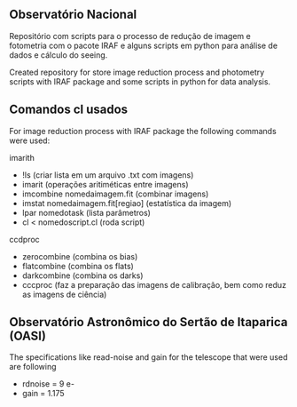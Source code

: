 ## Observatório Nacional

Repositório com scripts para o processo de redução de imagem e fotometria com o pacote IRAF e alguns scripts em python para análise de dados e cálculo do seeing.

Created repository for store image reduction process and photometry scripts with IRAF package and some scripts in python for data analysis.


## Comandos cl usados

For image reduction process with IRAF package the following commands were used:

imarith

- !ls (criar lista em um arquivo .txt com imagens)
- imarit  (operações aritiméticas entre imagens)
- imcombine nomedaimagem.fit (combinar imagens)
- imstat nomedaimagem.fit[regiao] (estatística da imagem)
- lpar nomedotask (lista parâmetros)
- cl < nomedoscript.cl (roda script)

ccdproc
- zerocombine (combina os bias)
- flatcombine (combina os flats)
- darkcombine (combina os darks)
- cccproc (faz a preparação das imagens de calibração, bem como reduz as imagens de ciência)


## Observatório Astronômico do Sertão de Itaparica (OASI)

The specifications like read-noise and gain for the telescope that were used are following

- rdnoise = 9 e-
- gain = 1.175

